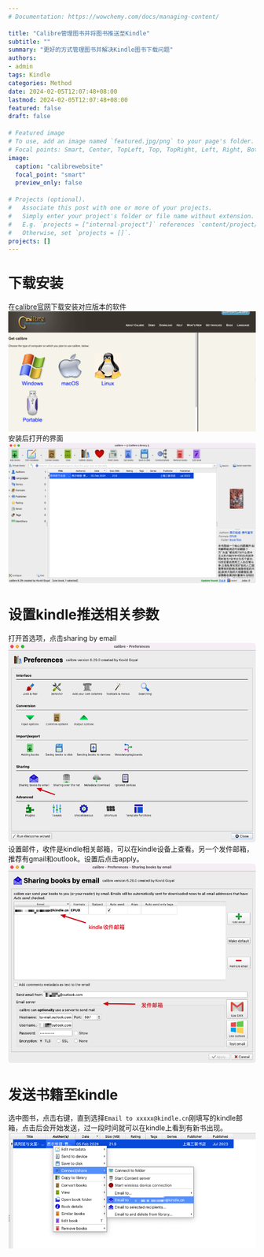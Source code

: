 ```yaml
---
# Documentation: https://wowchemy.com/docs/managing-content/

title: "Calibre管理图书并将图书推送至Kindle"
subtitle: ""
summary: "更好的方式管理图书并解决Kindle图书下载问题"
authors: 
- admin
tags: Kindle
categories: Method
date: 2024-02-05T12:07:48+08:00
lastmod: 2024-02-05T12:07:48+08:00
featured: false
draft: false

# Featured image
# To use, add an image named `featured.jpg/png` to your page's folder.
# Focal points: Smart, Center, TopLeft, Top, TopRight, Left, Right, BottomLeft, Bottom, BottomRight.
image:
  caption: "calibrewebsite"
  focal_point: "smart"
  preview_only: false

# Projects (optional).
#   Associate this post with one or more of your projects.
#   Simply enter your project's folder or file name without extension.
#   E.g. `projects = ["internal-project"]` references `content/project/deep-learning/index.md`.
#   Otherwise, set `projects = []`.
projects: []
---
```

# 下载安装
在[calibre官网](https://calibre-ebook.com/download)下载安装对应版本的软件
![alt text](image.png)
安装后打开的界面
![alt text](image-1.png)

# 设置kindle推送相关参数
打开首选项，点击sharing by email
![alt text](image-2.png)
设置邮件，收件是kindle相关邮箱，可以在kindle设备上查看。另一个发件邮箱，推荐有gmail和outlook。设置后点击apply。
![alt text](image-3.png)

# 发送书籍至kindle
选中图书，点击右键，直到选择`Email to xxxxx@kindle.cn`刚填写的kindle邮箱，点击后会开始发送，过一段时间就可以在kindle上看到有新书出现。
![alt text](image-4.png)